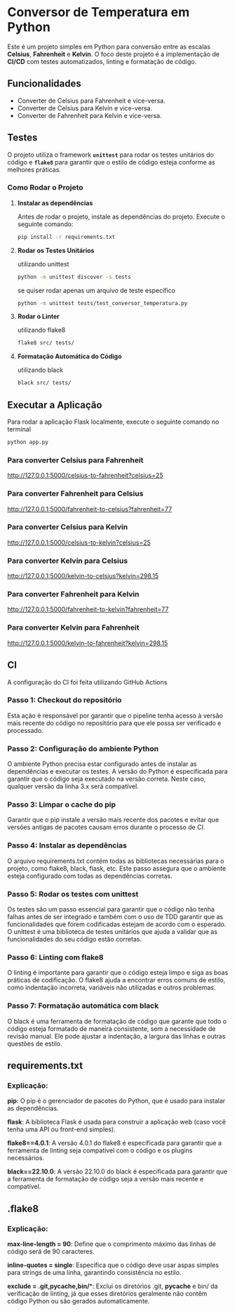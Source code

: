 # Conversor de Temperatura em Python

Este é um projeto simples em Python para conversão entre as escalas **Celsius**, **Fahrenheit** e **Kelvin**. O foco deste projeto é a implementação de **CI/CD** com testes automatizados, linting e formatação de código.

## Funcionalidades
- Converter de Celsius para Fahrenheit e vice-versa.
- Converter de Celsius para Kelvin e vice-versa.
- Converter de Fahrenheit para Kelvin e vice-versa.

## Testes
O projeto utiliza o framework **`unittest`** para rodar os testes unitários do código e **`flake8`** para garantir que o estilo de código esteja conforme as melhores práticas.

### Como Rodar o Projeto

1. **Instalar as dependências**

   Antes de rodar o projeto, instale as dependências do projeto. Execute o seguinte comando:

   ```bash
   pip install -r requirements.txt

2. **Rodar os Testes Unitários**

   utilizando unittest

   ```bash
   python -m unittest discover -s tests
   ```

   se quiser rodar apenas um arquivo de teste específico

   ```bash
   python -m unittest tests/test_conversor_temperatura.py
   ```
3. **Rodar o Linter**

   utilizando flake8

   ```bash
   flake8 src/ tests/
   ```

3. **Formatação Automática do Código**
 
   utilizando black

   ```bash
   black src/ tests/
   ```

## Executar a Aplicação 

   Para rodar a aplicação Flask localmente, execute o seguinte comando no terminal

   ```bash
   python app.py
   ```

### Para converter Celsius para Fahrenheit

http://127.0.0.1:5000/celsius-to-fahrenheit?celsius=25

### Para converter Fahrenheit para Celsius

http://127.0.0.1:5000/fahrenheit-to-celsius?fahrenheit=77


### Para converter Celsius para Kelvin

http://127.0.0.1:5000/celsius-to-kelvin?celsius=25

### Para converter Kelvin para Celsius

http://127.0.0.1:5000/kelvin-to-celsius?kelvin=298.15


### Para converter Fahrenheit para Kelvin

http://127.0.0.1:5000/fahrenheit-to-kelvin?fahrenheit=77

### Para converter Kelvin para Fahrenheit

http://127.0.0.1:5000/kelvin-to-fahrenheit?kelvin=298.15


## CI
A configuração do CI foi feita utilizando GitHub Actions

### Passo 1: Checkout do repositório

Esta ação é responsável por garantir que o pipeline tenha acesso à versão mais recente do código no repositório para que ele possa ser verificado e processado.

### Passo 2: Configuração do ambiente Python

O ambiente Python precisa estar configurado antes de instalar as dependências e executar os testes. A versão do Python é especificada para garantir que o código seja executado na versão correta. Neste caso, qualquer versão da linha 3.x será compatível.

### Passo 3: Limpar o cache do pip

Garantir que o pip instale a versão mais recente dos pacotes e evitar que versões antigas de pacotes causam erros durante o processo de CI.

### Passo 4: Instalar as dependências

O arquivo requirements.txt contém todas as bibliotecas necessárias para o projeto, como flake8, black, flask, etc. Este passo assegura que o ambiente esteja configurado com todas as dependências corretas.

### Passo 5: Rodar os testes com unittest

Os testes são um passo essencial para garantir que o código não tenha falhas antes de ser integrado e também com o uso de TDD garantir que as funcionalidades que forem codificadas estejam de acordo com o esperado. O unittest é uma biblioteca de testes unitários que ajuda a validar que as funcionalidades do seu código estão corretas.

### Passo 6: Linting com flake8

O linting é importante para garantir que o código esteja limpo e siga as boas práticas de codificação. O flake8 ajuda a encontrar erros comuns de estilo, como indentação incorreta, variáveis não utilizadas e outros problemas.

### Passo 7: Formatação automática com black

O black é uma ferramenta de formatação de código que garante que todo o código esteja formatado de maneira consistente, sem a necessidade de revisão manual. Ele pode ajustar a indentação, a largura das linhas e outras questões de estilo.

## requirements.txt
### Explicação:

**pip**: O pip é o gerenciador de pacotes do Python, que é usado para instalar as dependências.

**flask**: A biblioteca Flask é usada para construir a aplicação web (caso você tenha uma API ou front-end simples).

**flake8==4.0.1**: A versão 4.0.1 do flake8 é especificada para garantir que a ferramenta de linting seja compatível com o código e os plugins necessários.

**black==22.10.0**: A versão 22.10.0 do black é especificada para garantir que a ferramenta de formatação de código seja a versão mais recente e compatível.

## .flake8
### Explicação:

**max-line-length = 90**: Define que o comprimento máximo das linhas de código será de 90 caracteres.

**inline-quotes = single**: Especifica que o código deve usar aspas simples para strings de uma linha, garantindo consistência no estilo.

**exclude = .git,__pycache__,bin/***: Exclui os diretórios .git, __pycache__ e bin/ da verificação de linting, já que esses diretórios geralmente não contêm código Python ou são gerados automaticamente.